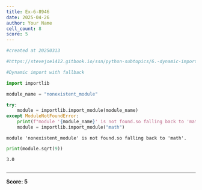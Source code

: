 ```yaml
---
title: Ex-6-8946
date: 2025-04-26
author: Your Name
cell_count: 8
score: 5
---
```


```python
#created at 20250313
```


```python
#https://stevejoe1412.gitbook.io/ssn/python-subtopics/6.-dynamic-imports
```


```python
#Dynamic import with fallback
```


```python
import importlib
```


```python
module_name = "nonexistent_module"
```


```python
try:
    module = importlib.import_module(module_name) 
except ModuleNotFoundError:
    print(f"module '{module_name}' is not found.so falling back to 'math'.")
    module = importlib.import_module("math")
```

    module 'nonexistent_module' is not found.so falling back to 'math'.



```python
print(module.sqrt(9))
```

    3.0



```python

```


---
**Score: 5**